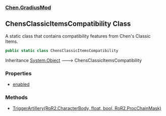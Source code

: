 ### [Chen.GradiusMod](./neHTXX+yFsk1RpXqjkv9zg.md 'Chen.GradiusMod')
## ChensClassicItemsCompatibility Class
A static class that contains compatibility features from Chen's Classic Items.  
```csharp
public static class ChensClassicItemsCompatibility
```
Inheritance [System.Object](https://docs.microsoft.com/en-us/dotnet/api/System.Object 'System.Object') &#129106; ChensClassicItemsCompatibility  
### Properties
- [enabled](./ijpZEw2uv5hMJE+CJTw2vQ.md 'Chen.GradiusMod.ChensClassicItemsCompatibility.enabled')
### Methods
- [TriggerArtillery(RoR2.CharacterBody, float, bool, RoR2.ProcChainMask)](./uv4kLBKHxPjwmie9WeBgIA.md 'Chen.GradiusMod.ChensClassicItemsCompatibility.TriggerArtillery(RoR2.CharacterBody, float, bool, RoR2.ProcChainMask)')
